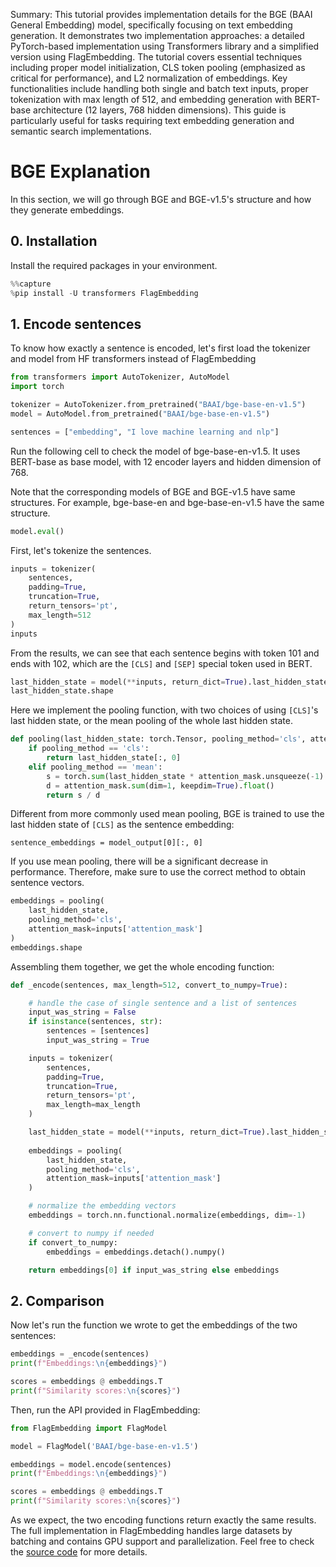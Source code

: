Summary: This tutorial provides implementation details for the BGE (BAAI General Embedding) model, specifically focusing on text embedding generation. It demonstrates two implementation approaches: a detailed PyTorch-based implementation using Transformers library and a simplified version using FlagEmbedding. The tutorial covers essential techniques including proper model initialization, CLS token pooling (emphasized as critical for performance), and L2 normalization of embeddings. Key functionalities include handling both single and batch text inputs, proper tokenization with max length of 512, and embedding generation with BERT-base architecture (12 layers, 768 hidden dimensions). This guide is particularly useful for tasks requiring text embedding generation and semantic search implementations.

# BGE Explanation

In this section, we will go through BGE and BGE-v1.5's structure and how they generate embeddings.

## 0. Installation

Install the required packages in your environment.


```python
%%capture
%pip install -U transformers FlagEmbedding
```

## 1. Encode sentences

To know how exactly a sentence is encoded, let's first load the tokenizer and model from HF transformers instead of FlagEmbedding


```python
from transformers import AutoTokenizer, AutoModel
import torch

tokenizer = AutoTokenizer.from_pretrained("BAAI/bge-base-en-v1.5")
model = AutoModel.from_pretrained("BAAI/bge-base-en-v1.5")

sentences = ["embedding", "I love machine learning and nlp"]
```

Run the following cell to check the model of bge-base-en-v1.5. It uses BERT-base as base model, with 12 encoder layers and hidden dimension of 768.

Note that the corresponding models of BGE and BGE-v1.5 have same structures. For example, bge-base-en and bge-base-en-v1.5 have the same structure.


```python
model.eval()
```

First, let's tokenize the sentences.


```python
inputs = tokenizer(
    sentences, 
    padding=True, 
    truncation=True, 
    return_tensors='pt', 
    max_length=512
)
inputs
```

From the results, we can see that each sentence begins with token 101 and ends with 102, which are the `[CLS]` and `[SEP]` special token used in BERT.


```python
last_hidden_state = model(**inputs, return_dict=True).last_hidden_state
last_hidden_state.shape
```

Here we implement the pooling function, with two choices of using `[CLS]`'s last hidden state, or the mean pooling of the whole last hidden state.


```python
def pooling(last_hidden_state: torch.Tensor, pooling_method='cls', attention_mask: torch.Tensor = None):
    if pooling_method == 'cls':
        return last_hidden_state[:, 0]
    elif pooling_method == 'mean':
        s = torch.sum(last_hidden_state * attention_mask.unsqueeze(-1).float(), dim=1)
        d = attention_mask.sum(dim=1, keepdim=True).float()
        return s / d
```

Different from more commonly used mean pooling, BGE is trained to use the last hidden state of `[CLS]` as the sentence embedding: 

`sentence_embeddings = model_output[0][:, 0]`

If you use mean pooling, there will be a significant decrease in performance. Therefore, make sure to use the correct method to obtain sentence vectors.


```python
embeddings = pooling(
    last_hidden_state, 
    pooling_method='cls', 
    attention_mask=inputs['attention_mask']
)
embeddings.shape
```

Assembling them together, we get the whole encoding function:


```python
def _encode(sentences, max_length=512, convert_to_numpy=True):

    # handle the case of single sentence and a list of sentences
    input_was_string = False
    if isinstance(sentences, str):
        sentences = [sentences]
        input_was_string = True

    inputs = tokenizer(
        sentences, 
        padding=True, 
        truncation=True, 
        return_tensors='pt', 
        max_length=max_length
    )

    last_hidden_state = model(**inputs, return_dict=True).last_hidden_state
    
    embeddings = pooling(
        last_hidden_state, 
        pooling_method='cls', 
        attention_mask=inputs['attention_mask']
    )

    # normalize the embedding vectors
    embeddings = torch.nn.functional.normalize(embeddings, dim=-1)

    # convert to numpy if needed
    if convert_to_numpy:
        embeddings = embeddings.detach().numpy()

    return embeddings[0] if input_was_string else embeddings
```

## 2. Comparison

Now let's run the function we wrote to get the embeddings of the two sentences:


```python
embeddings = _encode(sentences)
print(f"Embeddings:\n{embeddings}")

scores = embeddings @ embeddings.T
print(f"Similarity scores:\n{scores}")
```

Then, run the API provided in FlagEmbedding:


```python
from FlagEmbedding import FlagModel

model = FlagModel('BAAI/bge-base-en-v1.5')

embeddings = model.encode(sentences)
print(f"Embeddings:\n{embeddings}")

scores = embeddings @ embeddings.T
print(f"Similarity scores:\n{scores}")
```

As we expect, the two encoding functions return exactly the same results. The full implementation in FlagEmbedding handles large datasets by batching and contains GPU support and parallelization. Feel free to check the [source code](https://github.com/FlagOpen/FlagEmbedding/blob/master/FlagEmbedding/inference/embedder/encoder_only/base.py) for more details.

